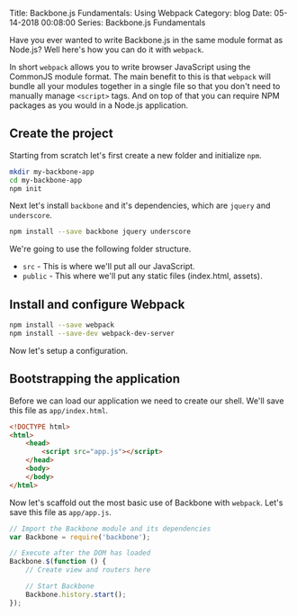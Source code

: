 Title: Backbone.js Fundamentals: Using Webpack
Category: blog
Date: 05-14-2018 00:08:00
Series: Backbone.js Fundamentals

Have you ever wanted to write Backbone.js in the same module format as Node.js? Well here's how 
you can do it with `webpack`.

In short `webpack` allows you to write browser JavaScript using the CommonJS module format. 
The main benefit to this is that `webpack` will bundle all your modules together in a single file 
so that you don't need to manually manage `<script>` tags. And on top of that you can require NPM packages 
as you would in a Node.js application.

## Create the project
Starting from scratch let's first create a new folder and initialize `npm`.

```bash
mkdir my-backbone-app
cd my-backbone-app
npm init
```

Next let's install `backbone` and it's dependencies, which are `jquery` and `underscore`.

```bash
npm install --save backbone jquery underscore
```

We're going to use the following folder structure.

* `src` - This is where we'll put all our JavaScript.
* `public` - This where we'll put any static files (index.html, assets).

## Install and configure Webpack

```bash
npm install --save webpack
npm install --save-dev webpack-dev-server
```

Now let's setup a configuration.

## Bootstrapping the application
Before we can load our application we need to create our shell. We'll save this file as 
`app/index.html`.

```html
<!DOCTYPE html>
<html>
    <head>
        <script src="app.js"></script>
    </head>
    <body>
    </body>
</html>
```

Now let's scaffold out the most basic use of Backbone with `webpack`. Let's save this file 
as `app/app.js`.

```js
// Import the Backbone module and its dependencies
var Backbone = require('backbone');

// Execute after the DOM has loaded
Backbone.$(function () {
    // Create view and routers here

    // Start Backbone
    Backbone.history.start();
});
```